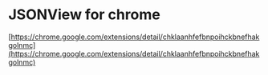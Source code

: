 <!--
id: 3046060488
link: http://tumblr.atmos.org/post/3046060488/jsonview-for-chrome
slug: jsonview-for-chrome
date: Tue Feb 01 2011 00:59:33 GMT-0800 (PST)
publish: 2011-02-01
tags: 
title: JSONView for chrome
-->


JSONView for chrome
===================

[https://chrome.google.com/extensions/detail/chklaanhfefbnpoihckbnefhakgolnmc](https://chrome.google.com/extensions/detail/chklaanhfefbnpoihckbnefhakgolnmc)

